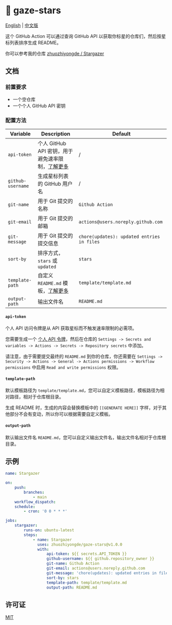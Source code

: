 # 🌟 gaze-stars

[English](README.md) | [中文版](README.zh-CN.md)

这个 GitHub Action 可以通过查询 GitHub API 以获取你标星的仓库们，然后按星标列表排序生成 README。

你可以参考我的仓库 [zhuozhiyongde / Stargazer](https://github.com/zhuozhiyongde/Stargazer)

## 文档

### 前置要求

-   一个空仓库
-   一个个人 GitHub API 密钥

### 配置方法

| Variable          | Description                                                    | Default                                    |
| ----------------- | -------------------------------------------------------------- | ------------------------------------------ |
| `api-token`       | 个人 GitHub API 密钥，用于避免速率限制，[了解更多](#api-token) | /                                          |
| `github-username` | 生成星标列表的 GitHub 用户名                                   | /                                          |
| `git-name`        | 用于 Git 提交的名称                                            | `Github Action`                            |
| `git-email`       | 用于 Git 提交的邮箱                                            | `actions@users.noreply.github.com`         |
| `git-message`     | 用于 Git 提交的提交信息                                        | `chore(updates): updated entries in files` |
| `sort-by`         | 排序方式，`stars` 或 `updated`                                  | `stars`                                    |
| `template-path`   | 自定义 `README.md` 模板，[了解更多](#template-path)            | `template/template.md`                     |
| `output-path`     | 输出文件名                                                     | `README.md`                                |

#### `api-token`

个人 API 访问令牌是从 API 获取星标而不触发速率限制的必需项。

您需要生成一个 [个人 API 令牌](https://github.com/settings/tokens/new)，然后在仓库的 `Settings -> Secrets and variables -> Actions -> Secrets -> Repository secrets` 中添加。

请注意，由于需要提交最终的 `README.md` 到你的仓库，你还需要在 `Settings -> Security -> Actions -> General -> Actions permissions -> Workflow permissions` 中启用 `Read and write permissions` 权限。

#### `template-path`

默认模板路径为 `template/template.md`，您可以自定义模板路径，模板路径为相对路径，相对于仓库根目录。

生成 README 时，生成的内容会替换模板中的 `[[GENERATE HERE]]` 字样，对于其他部分不会有变动，所以你可以根据需要自定义模板。

#### `output-path`

默认输出文件名 `README.md`，您可以自定义输出文件名，输出文件名相对于仓库根目录。

## 示例

```yml
name: Stargazer

on:
    push:
        branches:
            - main
    workflow_dispatch:
    schedule:
        - cron: '0 0 * * *'

jobs:
    stargazer:
        runs-on: ubuntu-latest
        steps:
            - name: Stargazer
              uses: zhuozhiyongde/gaze-stars@v1.0.0
              with:
                  api-token: ${{ secrets.API_TOKEN }}
                  github-username: ${{ github.repository_owner }}
                  git-name: Github Action
                  git-email: actions@users.noreply.github.com
                  git-message: 'chore(updates): updated entries in files'
                  sort-by: stars
                  template-path: template/template.md
                  output-path: README.md
```

## 许可证

[MIT](LICENSE)
